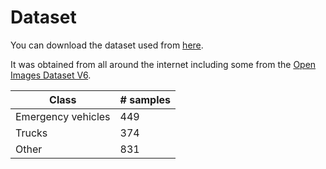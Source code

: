 # Dataset

You can download the dataset used from [here](https://drive.google.com/file/d/15t1_0atdHlVZEiS_ox7lKYXoXMmf_ejA/view?usp=sharing).

It was obtained from all around the internet including some from the [Open Images Dataset V6](https://storage.googleapis.com/openimages/web/index.html).



| Class              | # samples |
| ------------------ | --------- |
| Emergency vehicles | 449       |
| Trucks             | 374       |
| Other              | 831       |
